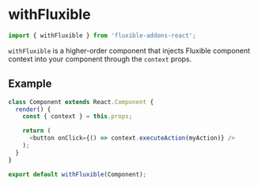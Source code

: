 # withFluxible

```js
import { withFluxible } from 'fluxible-addons-react';
```

`withFluxible` is a higher-order component that injects Fluxible
component context into your component through the `context` props.

## Example

```js
class Component extends React.Component {
  render() {
    const { context } = this.props;

    return (
      <button onClick={() => context.executeAction(myAction)} />
    );
  }
}

export default withFluxible(Component);
```
